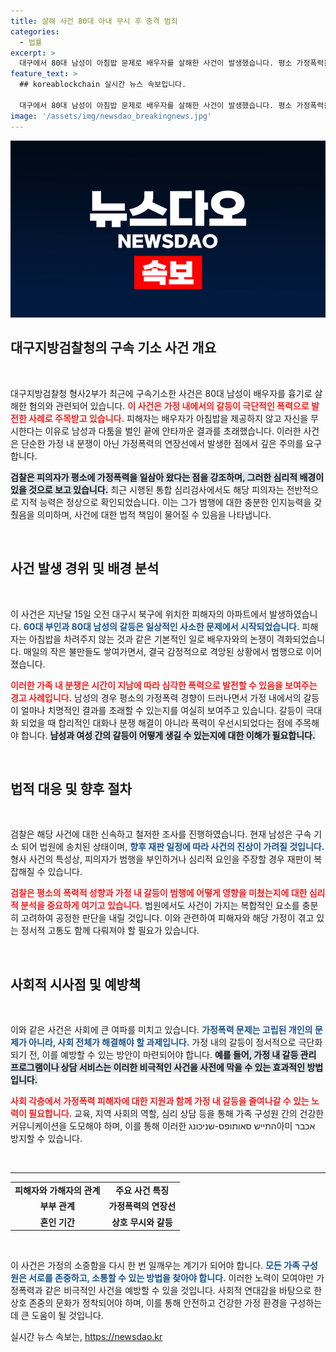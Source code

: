 ```yaml
---
title: 살해 사건 80대 아내 무시 후 충격 범죄
categories:
  - 법률
excerpt: >
  대구에서 80대 남성이 아침밥 문제로 배우자를 살해한 사건이 발생했습니다. 평소 가정폭력을 일삼고, 지적 능력은 정상인 이 남성의 충격적인 범행에 이목이 집중되고 있습니다. 클릭해서 자세한 내용을 확인하세요!
feature_text: >
  ## koreablockchain 실시간 뉴스 속보입니다.

  대구에서 80대 남성이 아침밥 문제로 배우자를 살해한 사건이 발생했습니다. 평소 가정폭력을 일삼고, 지적 능력은 정상인 이 남성의 충격적인 범행에 이목이 집중되고 있습니다. 클릭해서 자세한 내용을 확인하세요!
image: '/assets/img/newsdao_breakingnews.jpg'
---
```


<p><img src="/assets/img/newsdao_breakingnews.jpg" alt="koreablockchain 속보" /></p>

<h2 data-ke-size="size26">대구지방검찰청의 구속 기소 사건 개요</h2>

<p data-ke-size="size16">&nbsp;</p>

<p>대구지방검찰청 형사2부가 최근에 구속기소한 사건은 80대 남성이 배우자를 흉기로 살해한 혐의와 관련되어 있습니다. <b><span style="color: #ee2323;">이 사건은 가정 내에서의 갈등이 극단적인 폭력으로 발전한 사례로 주목받고 있습니다.</span></b> 피해자는 배우자가 아침밥을 제공하지 않고 자신을 무시한다는 이유로 남성과 다툼을 벌인 끝에 안타까운 결과를 초래했습니다. 이러한 사건은 단순한 가정 내 분쟁이 아닌 가정폭력의 연장선에서 발생한 점에서 깊은 주의를 요구합니다. </p>

<p><b><span style="background-color: #21538527;">검찰은 피의자가 평소에 가정폭력을 일삼아 왔다는 점을 강조하며, 그러한 심리적 배경이 있을 것으로 보고 있습니다.</span></b> 최근 시행된 통합 심리검사에서도 해당 피의자는 전반적으로 지적 능력은 정상으로 확인되었습니다. 이는 그가 범행에 대한 충분한 인지능력을 갖췄음을 의미하며, 사건에 대한 법적 책임이 물어질 수 있음을 나타냅니다. </p>

<p data-ke-size="size16">&nbsp;</p>

<h2 data-ke-size="size26">사건 발생 경위 및 배경 분석</h2>

<p data-ke-size="size16">&nbsp;</p>

<p>이 사건은 지난달 15일 오전 대구시 북구에 위치한 피해자의 아파트에서 발생하였습니다. <b><span style="color: #1a5490;">60대 부인과 80대 남성의 갈등은 일상적인 사소한 문제에서 시작되었습니다.</span></b> 피해자는 아침밥을 차려주지 않는 것과 같은 기본적인 일로 배우자와의 논쟁이 격화되었습니다. 매일의 작은 불만들도 쌓여가면서, 결국 감정적으로 격앙된 상황에서 범행으로 이어졌습니다. </p>

<p><b><span style="color: #ee2323;">이러한 가족 내 분쟁은 시간이 지남에 따라 심각한 폭력으로 발전할 수 있음을 보여주는 경고 사례입니다.</span></b> 남성의 경우 평소의 가정폭력 경향이 드러나면서 가정 내에서의 갈등이 얼마나 치명적인 결과를 초래할 수 있는지를 여실히 보여주고 있습니다. 갈등이 극대화 되었을 때 합리적인 대화나 분쟁 해결이 아니라 폭력이 우선시되었다는 점에 주목해야 합니다. <b><span style="background-color: #21538527;">남성과 여성 간의 갈등이 어떻게 생길 수 있는지에 대한 이해가 필요합니다.</span></b> </p>

<p data-ke-size="size16">&nbsp;</p>

<h2 data-ke-size="size26">법적 대응 및 향후 절차</h2>

<p data-ke-size="size16">&nbsp;</p>

<p>검찰은 해당 사건에 대한 신속하고 철저한 조사를 진행하였습니다. 현재 남성은 구속 기소 되어 법원에 송치된 상태이며, <b><span style="color: #1a5490;">향후 재판 일정에 따라 사건의 진상이 가려질 것입니다.</span></b> 형사 사건의 특성상, 피의자가 범행을 부인하거나 심리적 요인을 주장할 경우 재판이 복잡해질 수 있습니다. </p>

<p><b><span style="color: #ee2323;">검찰은 평소의 폭력적 성향과 가정 내 갈등이 범행에 어떻게 영향을 미쳤는지에 대한 심리적 분석을 중요하게 여기고 있습니다.</span></b> 법원에서도 사건이 가지는 복합적인 요소를 충분히 고려하여 공정한 판단을 내릴 것입니다. 이와 관련하여 피해자와 해당 가정이 겪고 있는 정서적 고통도 함께 다뤄져야 할 필요가 있습니다. </p>

<p data-ke-size="size16">&nbsp;</p>

<h2 data-ke-size="size26">사회적 시사점 및 예방책</h2>

<p data-ke-size="size16">&nbsp;</p>

<p>이와 같은 사건은 사회에 큰 여파를 미치고 있습니다. <b><span style="color: #1a5490;">가정폭력 문제는 고립된 개인의 문제가 아니라, 사회 전체가 해결해야 할 과제입니다.</span></b> 가정 내의 갈등이 정서적으로 극단화되기 전, 이를 예방할 수 있는 방안이 마련되어야 합니다. <b><span style="background-color: #21538527;">예를 들어, 가정 내 갈등 관리 프로그램이나 상담 서비스는 이러한 비극적인 사건을 사전에 막을 수 있는 효과적인 방법입니다.</span></b> </p>

<p><b><span style="color: #ee2323;">사회 각층에서 가정폭력 피해자에 대한 지원과 함께 가정 내 갈등을 줄여나갈 수 있는 노력이 필요합니다.</span></b> 교육, 지역 사회의 역할, 심리 상담 등을 통해 가족 구성원 간의 건강한 커뮤니케이션을 도모해야 하며, 이를 통해 이러한 התייש סאותופס-שניכונג아미 אכבר 방지할 수 있습니다. </p>

<p data-ke-size="size16">&nbsp;</p>

<hr>

<table style="width: 100%; border-collapse: collapse;">
    <tr>
        <td style="text-align: center; height: 17px;"><b>피해자와 가해자의 관계</b></td>
        <td style="text-align: center; height: 17px;"><b>주요 사건 특징</b></td>
    </tr>
    <tr>
        <td style="text-align: center; height: 17px;"><b>부부 관계</b></td>
        <td style="text-align: center; height: 17px;"><b>가정폭력의 연장선</b></td>
    </tr>
    <tr>
        <td style="text-align: center; height: 17px;"><b>혼인 기간</b></td>
        <td style="text-align: center; height: 17px;"><b>상호 무시와 갈등</b></td>
    </tr>
</table>

<p data-ke-size="size16">&nbsp;</p>

<p>이 사건은 가정의 소중함을 다시 한 번 일깨우는 계기가 되어야 합니다. <b><span style="color: #1a5490;">모든 가족 구성원은 서로를 존중하고, 소통할 수 있는 방법을 찾아야 합니다.</span></b> 이러한 노력이 모여야만 가정폭력과 같은 비극적인 사건을 예방할 수 있을 것입니다. 사회적 연대감을 바탕으로 한 상호 존중의 문화가 정착되어야 하며, 이를 통해 안전하고 건강한 가정 환경을 구성하는 데 큰 도움이 될 것입니다.</p>
실시간 뉴스 속보는, <a href="https://newsdao.kr" rel="dofollow">https://newsdao.kr</a>


